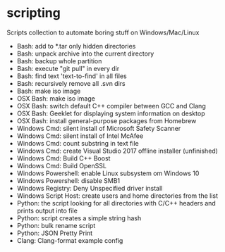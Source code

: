 # scripting
Scripts collection to automate boring stuff on Windows/Mac/Linux

* Bash: add to *.tar only hidden directories
* Bash: unpack archive into the current directory
* Bash: backup whole partition
* Bash: execute "git pull" in every dir
* Bash: find text 'text-to-find' in all files
* Bash: recursively remove all .svn dirs
* Bash: make iso image
* OSX Bash: make iso image 
* OSX Bash: switch default C++ compiler between GCC and Clang
* OSX Bash: Geeklet for displaying system information on desktop
* OSX Bash: install general-purpose packages from Homebrew
* Windows Cmd: silent install of Microsoft Safety Scanner
* Windows Cmd: silent install of Intel McAfee
* Windows Cmd: count substring in text file
* Windows Cmd: create Visual Studio 2017 offline installer (unfinished)
* Windows Cmd: Build C++ Boost
* Windows Cmd: Build OpenSSL
* Windows Powershell: enable Linux subsystem om Windows 10
* Windows Powershell: disable SMB1
* Windows Registry: Deny Unspecified driver install
* Windows Script Host: create users and home directories from the list
* Python: the script looking for all directories with C/C++ headers and prints output into file
* Python: script creates a simple string hash
* Python: bulk rename script
* Python: JSON Pretty Print
* Clang: Clang-format example config
